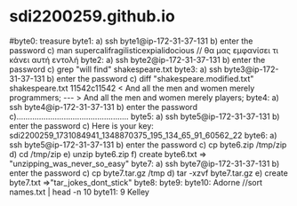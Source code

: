 # sdi2200259.github.io
#byte0: treasure
byte1: a) ssh byte1@ip-172-31-37-131
       b) enter the password
       c) man supercalifragilisticexpialidocious // θα μας εμφανίσει τι κάνει αυτή εντολή
byte2: a) ssh byte2@ip-172-31-37-131
       b) enter the password
       c) grep "will find" shakespeare.txt
byte3: a) ssh byte3@ip-172-31-37-131
       b) enter the password
       c) diff "shakespeare.modified.txt" shakespeare.txt
          11542c11542
      <     And all the men and women merely programmers;
      ---
      >     And all the men and women merely players;
byte4: a) ssh byte4@ip-172-31-37-131
       b) enter the password
       c)..................................................
byte5: a) ssh byte5@ip-172-31-37-131
       b) enter the password 
       c) Here is your key: sdi2200259_1731084941_1348870375_195_134_65_91_60562_22
byte6: a) ssh byte5@ip-172-31-37-131
       b) enter the password
       c) cp byte6.zip /tmp/zip
       d) cd /tmp/zip
       e) unzip byte6.zip
       f) create byte6.txt => "unzipping_was_never_so_easy"
byte7: a) ssh byte7@ip-172-31-37-131
       b) enter the password
       c) cp byte7.tar.gz /tmp
       d) tar -xzvf byte7.tar.gz
       e) create byte7.txt =>"tar_jokes_dont_stick"
byte8:
byte9:
byte10: Adorne //sort names.txt | head -n 10
byte11: 9 Kelley 
